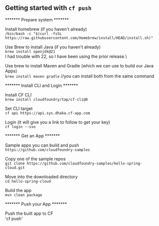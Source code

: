 ## Getting started with `cf push`

******* Prepare system *******

Install homebrew (if you haven't already)\
`/bin/bash -c "$(curl -fsSL https://raw.githubusercontent.com/Homebrew/install/HEAD/install.sh)" `

Use Brew to install Java (if you haven't already)\
`brew install openjdk@21 `\
I had trouble with 22, so I have been using the prior release.\

Use brew to install Maven and Gradle (which we can use to build our Java Apps)\
`brew install maven gradle` //you can install both from the same command


******* Install CLI and Login *******  

Install CF CLI \
`brew install cloudfoundry/tap/cf-cli@8`

Set CLI target\
`cf api https://api.sys.dhaka.cf-app.com`

Login (it will give you a link to follow to get your key)\
`cf login --sso `

******* Get an App *******  

Sample apps you can build and push\
`https://github.com/cloudfoundry-samples`

Copy one of the sample repos\
`git clone https://github.com/cloudfoundry-samples/hello-spring-cloud.git `

Move into the downloaded directory\
`cd hello-spring-cloud`

Build the app\
`mvn clean package `

******* Push your App *******  

Push the built app to CF\
'cf push'
